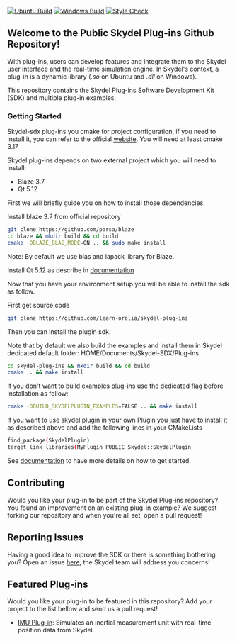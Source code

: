 [![Ubuntu Build](https://github.com/learn-orolia/skydel-plug-ins/actions/workflows/ubuntu_build.yml/badge.svg)](https://github.com/learn-orolia/skydel-plug-ins/actions/workflows/ubuntu_build.yml)
[![Windows Build](https://github.com/learn-orolia/skydel-plug-ins/actions/workflows/windows_build.yml/badge.svg)](https://github.com/learn-orolia/skydel-plug-ins/actions/workflows/windows_build.yml)
[![Style Check](https://github.com/learn-orolia/skydel-plug-ins/actions/workflows/style_check.yml/badge.svg)](https://github.com/learn-orolia/skydel-plug-ins/actions/workflows/style_check.yml)

## Welcome to the Public Skydel Plug-ins Github Repository!

With plug-ins, users can develop features and integrate them to the Skydel user interface and the real-time simulation engine. In Skydel's context, a plug-in is a dynamic library (*.so* on Ubuntu and *.dll* on Windows).

This repository contains the Skydel Plug-ins Software Development Kit (SDK) and multiple plug-in examples.

### Getting Started

Skydel-sdx plug-ins you cmake for project configuration, if you need to install it, you can refer to the official [website](https://cmake.org/install/).  You will need at least cmake 3.17  

Skydel plug-ins depends on two external project which you will need to install:    
+ Blaze 3.7
+ Qt 5.12
  
First we will briefly guide you on how to install those dependencies.  

Install blaze 3.7 from official repository
```sh
git clone https://github.com/parsa/blaze
cd blaze && mkdir build && cd build
cmake -DBLAZE_BLAS_MODE=ON .. && sudo make install
```
Note: By default we use blas and lapack library for Blaze.

Install Qt 5.12 as describe in [documentation](https://skydel.gitbook.io/skydel-plug-ins-documentation/)

Now that you have your environment setup you will be able to install the sdk as follow.  

First get source code
```sh
git clone https://github.com/learn-orolia/skydel-plug-ins
```

Then you can install the plugin sdk.  

Note that by default we also build the examples and install them in Skydel dedicated default folder: HOME/Documents/Skydel-SDX/Plug-ins 

```sh
cd skydel-plug-ins && mkdir build && cd build
cmake .. && make install
```

If you don't want to build examples plug-ins use the dedicated flag before installation as follow:  
```sh
cmake -DBUILD_SKYDELPLUGIN_EXAMPLES=FALSE .. && make install
```

If you want to use skydel plugin in your own Plugin you just have to install it as described above and add the following lines in your CMakeLists
```sh
find_package(SkydelPlugin)
target_link_libraries(MyPlugin PUBLIC Skydel::SkydelPlugin
```

See [documentation](https://skydel.gitbook.io/skydel-plug-ins-documentation/) to have more details on how to get started.

## Contributing

Would you like your plug-in to be part of the Skydel Plug-ins repository? You found an improvement on an existing plug-in example? We suggest forking our repository and when you're all set, open a pull request!

## Reporting Issues

Having a good idea to improve the SDK or there is something bothering you? Open an issue [here](https://github.com/learn-orolia/skydel-plug-ins/issues/new/choose), the Skydel team will address you concerns!

## Featured Plug-ins

Would you like your plug-in to be featured in this repository? Add your project to the list bellow and send us a pull request!

- [IMU Plug-in](https://github.com/learn-orolia/skydel-plug-ins/tree/master/source/example/imu_plugin): Simulates an inertial measurement unit with real-time position data from Skydel.
